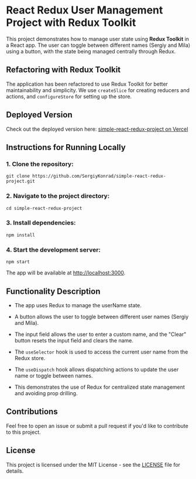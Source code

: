 # React Redux User Management Project with Redux Toolkit

This project demonstrates how to manage user state using **Redux Toolkit** in a React app. The user can toggle between different names (Sergiy and Mila) using a button, with the state being managed centrally through Redux.

## Refactoring with Redux Toolkit

The application has been refactored to use Redux Toolkit for better maintainability and simplicity. We use `createSlice` for creating reducers and actions, and `configureStore` for setting up the store.

## Deployed Version

Check out the deployed version here: [simple-react-redux-project on Vercel](https://simple-react-redux-project.vercel.app/)

## Instructions for Running Locally

### 1. Clone the repository:

```
git clone https://github.com/SergiyKonrad/simple-react-redux-project.git
```

### 2. Navigate to the project directory:

```
cd simple-react-redux-project
```

### 3. Install dependencies:

```
npm install
```

### 4. Start the development server:

```
npm start
```

The app will be available at [http://localhost:3000](http://localhost:3000).

## Functionality Description

- The app uses Redux to manage the userName state.

- A button allows the user to toggle between different user names (Sergiy and Mila).

- The input field allows the user to enter a custom name, and the "Clear" button resets the input field and clears the name.

- The `useSelector` hook is used to access the current user name from the Redux store.
- The `useDispatch` hook allows dispatching actions to update the user name or toggle between names.

- This demonstrates the use of Redux for centralized state management and avoiding prop drilling.

## Contributions

Feel free to open an issue or submit a pull request if you'd like to contribute to this project.

## License

This project is licensed under the MIT License - see the [LICENSE](./LICENCE) file for details.
